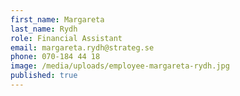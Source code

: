```yaml
---
first_name: Margareta
last_name: Rydh
role: Financial Assistant
email: margareta.rydh@strateg.se
phone: 070-184 44 18
image: /media/uploads/employee-margareta-rydh.jpg
published: true
---
```

